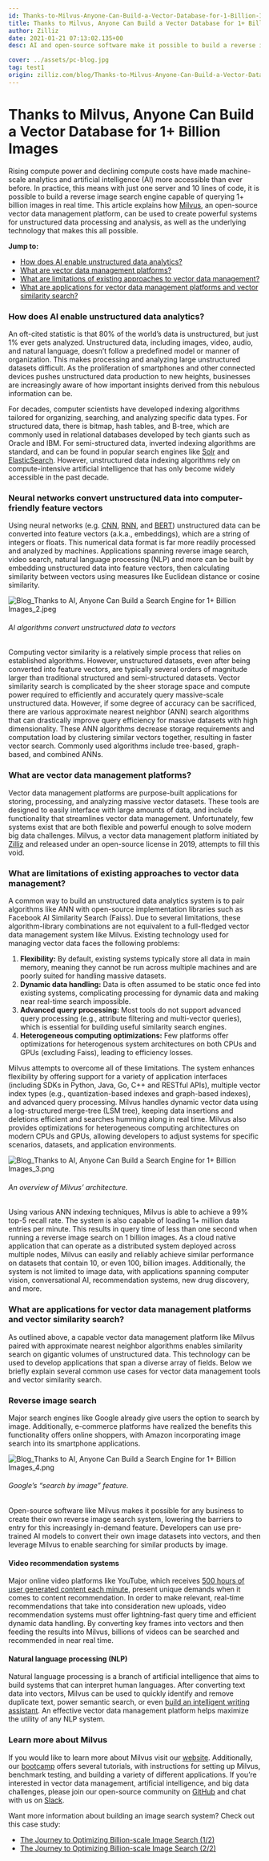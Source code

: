 ```yaml
---
id: Thanks-to-Milvus-Anyone-Can-Build-a-Vector-Database-for-1-Billion-Images.md
title: Thanks to Milvus, Anyone Can Build a Vector Database for 1+ Billion Images
author: Zilliz
date: 2021-01-21 07:13:02.135+00
desc: AI and open-source software make it possible to build a reverse image search engine with just one server and 10 lines of code. Search 1+ billion images in real time and more with Milvus, an open-source vector data management platform.

cover: ../assets/pc-blog.jpg
tag: test1
origin: zilliz.com/blog/Thanks-to-Milvus-Anyone-Can-Build-a-Vector-Database-for-1-Billion-Images
---
```


# Thanks to Milvus, Anyone Can Build a Vector Database for 1+ Billion Images

Rising compute power and declining compute costs have made machine-scale analytics and artificial intelligence (AI) more accessible than ever before. In practice, this means with just one server and 10 lines of code, it is possible to build a reverse image search engine capable of querying 1+ billion images in real time. This article explains how [Milvus](https://milvus.io/), an open-source vector data management platform, can be used to create powerful systems for unstructured data processing and analysis, as well as the underlying technology that makes this all possible.

**Jump to:**

- [How does AI enable unstructured data analytics?](#how-does-ai-enable-unstructured-data-analytics)
- [What are vector data management platforms?](#what-are-vector-data-management-platforms)
- [What are limitations of existing approaches to vector data management?](#what-are-limitations-of-existing-approaches-to-vector-data-management)
- [What are applications for vector data management platforms and vector similarity search?](#what-are-applications-for-vector-data-management-platforms-and-vector-similarity-search)

### How does AI enable unstructured data analytics?

An oft-cited statistic is that 80% of the world’s data is unstructured, but just 1% ever gets analyzed. Unstructured data, including images, video, audio, and natural language, doesn’t follow a predefined model or manner of organization. This makes processing and analyzing large unstructured datasets difficult. As the proliferation of smartphones and other connected devices pushes unstructured data production to new heights, businesses are increasingly aware of how important insights derived from this nebulous information can be.

For decades, computer scientists have developed indexing algorithms tailored for organizing, searching, and analyzing specific data types. For structured data, there is bitmap, hash tables, and B-tree, which are commonly used in relational databases developed by tech giants such as Oracle and IBM. For semi-structured data, inverted indexing algorithms are standard, and can be found in popular search engines like [Solr](http://www.solrtutorial.com/basic-solr-concepts.html) and [ElasticSearch](https://www.elastic.co/blog/found-elasticsearch-from-the-bottom-up#inverted-indexes-and-index-terms). However, unstructured data indexing algorithms rely on compute-intensive artificial intelligence that has only become widely accessible in the past decade.

### Neural networks convert unstructured data into computer-friendly feature vectors

Using neural networks (e.g. [CNN](https://en.wikipedia.org/wiki/Convolutional_neural_network), [RNN](https://en.wikipedia.org/wiki/Recurrent_neural_network), and [BERT](https://towardsdatascience.com/bert-explained-state-of-the-art-language-model-for-nlp-f8b21a9b6270)) unstructured data can be converted into feature vectors (a.k.a., embeddings), which are a string of integers or floats. This numerical data format is far more readily processed and analyzed by machines. Applications spanning reverse image search, video search, natural language processing (NLP) and more can be built by embedding unstructured data into feature vectors, then calculating similarity between vectors using measures like Euclidean distance or cosine similarity.

![Blog_Thanks to AI, Anyone Can Build a Search Engine for 1+ Billion Images_2.jpeg](https://zilliz-cms.s3.us-west-2.amazonaws.com/Blog_Thanks_to_AI_Anyone_Can_Build_a_Search_Engine_for_1_Billion_Images_2_db8c16aea4.jpeg)

###### _AI algorithms convert unstructured data to vectors_

Computing vector similarity is a relatively simple process that relies on established algorithms. However, unstructured datasets, even after being converted into feature vectors, are typically several orders of magnitude larger than traditional structured and semi-structured datasets. Vector similarity search is complicated by the sheer storage space and compute power required to efficiently and accurately query massive-scale unstructured data.
However, if some degree of accuracy can be sacrificed, there are various approximate nearest neighbor (ANN) search algorithms that can drastically improve query efficiency for massive datasets with high dimensionality. These ANN algorithms decrease storage requirements and computation load by clustering similar vectors together, resulting in faster vector search. Commonly used algorithms include tree-based, graph-based, and combined ANNs.

### What are vector data management platforms?

Vector data management platforms are purpose-built applications for storing, processing, and analyzing massive vector datasets. These tools are designed to easily interface with large amounts of data, and include functionality that streamlines vector data management. Unfortunately, few systems exist that are both flexible and powerful enough to solve modern big data challenges. Milvus, a vector data management platform initiated by [Zilliz](https://zilliz.com/) and released under an open-source license in 2019, attempts to fill this void.

### What are limitations of existing approaches to vector data management?

A common way to build an unstructured data analytics system is to pair algorithms like ANN with open-source implementation libraries such as Facebook AI Similarity Search (Faiss). Due to several limitations, these algorithm-library combinations are not equivalent to a full-fledged vector data management system like Milvus. Existing technology used for managing vector data faces the following problems:

1. **Flexibility:** By default, existing systems typically store all data in main memory, meaning they cannot be run across multiple machines and are poorly suited for handling massive datasets.
2. **Dynamic data handling:** Data is often assumed to be static once fed into existing systems, complicating processing for dynamic data and making near real-time search impossible.
3. **Advanced query processing:** Most tools do not support advanced query processing (e.g., attribute filtering and multi-vector queries), which is essential for building useful similarity search engines.
4. **Heterogeneous computing optimizations:** Few platforms offer optimizations for heterogenous system architectures on both CPUs and GPUs (excluding Faiss), leading to efficiency losses.

Milvus attempts to overcome all of these limitations. The system enhances flexibility by offering support for a variety of application interfaces (including SDKs in Python, Java, Go, C++ and RESTful APIs), multiple vector index types (e.g., quantization-based indexes and graph-based indexes), and advanced query processing. Milvus handles dynamic vector data using a log-structured merge-tree (LSM tree), keeping data insertions and deletions efficient and searches humming along in real time. Milvus also provides optimizations for heterogeneous computing architectures on modern CPUs and GPUs, allowing developers to adjust systems for specific scenarios, datasets, and application environments.

![Blog_Thanks to AI, Anyone Can Build a Search Engine for 1+ Billion Images_3.png](https://zilliz-cms.s3.us-west-2.amazonaws.com/Blog_Thanks_to_AI_Anyone_Can_Build_a_Search_Engine_for_1_Billion_Images_3_380e31d32c.png)

###### _An overview of Milvus’ architecture._

Using various ANN indexing techniques, Milvus is able to achieve a 99% top-5 recall rate. The system is also capable of loading 1+ million data entries per minute. This results in query time of less than one second when running a reverse image search on 1 billion images. As a cloud native application that can operate as a distributed system deployed across multiple nodes, Milvus can easily and reliably achieve similar performance on datasets that contain 10, or even 100, billion images. Additionally, the system is not limited to image data, with applications spanning computer vision, conversational AI, recommendation systems, new drug discovery, and more.

### What are applications for vector data management platforms and vector similarity search?

As outlined above, a capable vector data management platform like Milvus paired with approximate nearest neighbor algorithms enables similarity search on gigantic volumes of unstructured data. This technology can be used to develop applications that span a diverse array of fields. Below we briefly explain several common use cases for vector data management tools and vector similarity search.

### Reverse image search

Major search engines like Google already give users the option to search by image. Additionally, e-commerce platforms have realized the benefits this functionality offers online shoppers, with Amazon incorporating image search into its smartphone applications.

![Blog_Thanks to AI, Anyone Can Build a Search Engine for 1+ Billion Images_4.png](https://zilliz-cms.s3.us-west-2.amazonaws.com/Blog_Thanks_to_AI_Anyone_Can_Build_a_Search_Engine_for_1_Billion_Images_4_7884aabcd8.png)

###### _Google’s “search by image” feature._

Open-source software like Milvus makes it possible for any business to create their own reverse image search system, lowering the barriers to entry for this increasingly in-demand feature. Developers can use pre-trained AI models to convert their own image datasets into vectors, and then leverage Milvus to enable searching for similar products by image.

#### Video recommendation systems

Major online video platforms like YouTube, which receives [500 hours of user generated content each minute](https://www.tubefilter.com/2019/05/07/number-hours-video-uploaded-to-youtube-per-minute/), present unique demands when it comes to content recommendation. In order to make relevant, real-time recommendations that take into consideration new uploads, video recommendation systems must offer lightning-fast query time and efficient dynamic data handling. By converting key frames into vectors and then feeding the results into Milvus, billions of videos can be searched and recommended in near real time.

#### Natural language processing (NLP)

Natural language processing is a branch of artificial intelligence that aims to build systems that can interpret human languages. After converting text data into vectors, Milvus can be used to quickly identify and remove duplicate text, power semantic search, or even [build an intelligent writing assistant](https://medium.com/unstructured-data-service/how-artificial-intelligence-empowered-professional-writing-f433c7e5b561%22%20/). An effective vector data management platform helps maximize the utility of any NLP system.

### Learn more about Milvus

If you would like to learn more about Milvus visit our [website](https://milvus.io/). Additionally, our [bootcamp](https://github.com/milvus-io/bootcamp) offers several tutorials, with instructions for setting up Milvus, benchmark testing, and building a variety of different applications. If you’re interested in vector data management, artificial intelligence, and big data challenges, please join our open-source community on [GitHub](https://github.com/milvus-io) and chat with us on [Slack](https://join.slack.com/t/milvusio/shared_invite/zt-e0u4qu3k-bI2GDNys3ZqX1YCJ9OM~GQ).

Want more information about building an image search system? Check out this case study:

- [The Journey to Optimizing Billion-scale Image Search (1/2)](https://dzone.com/articles/the-journey-to-optimize-billion-scale-image-search)
- [The Journey to Optimizing Billion-scale Image Search (2/2)](https://medium.com/unstructured-data-service/the-journey-to-optimizing-billion-scale-image-search-2-2-572a36d5d0d)
